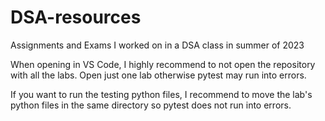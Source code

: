 # DSA-resources
Assignments and Exams I worked on in a DSA class in summer of 2023

When opening in VS Code, I highly recommend to not open the repository with all the labs. Open just one lab otherwise pytest may run into errors.

If you want to run  the testing python files, I recommend to move the lab's python files in the same directory so pytest does not run into errors.